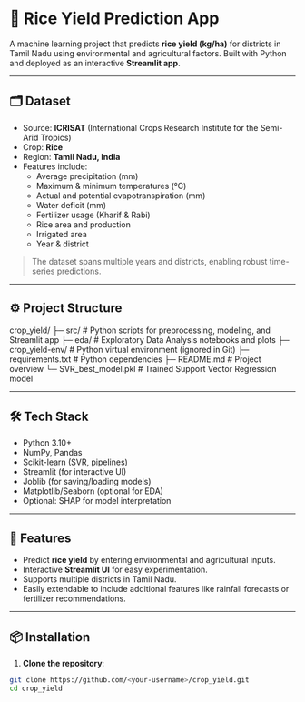 # 🌾 Rice Yield Prediction App

A machine learning project that predicts **rice yield (kg/ha)** for districts in Tamil Nadu using environmental and agricultural factors. Built with Python and deployed as an interactive **Streamlit app**.

---

## 🗂️ Dataset

- Source: **ICRISAT** (International Crops Research Institute for the Semi-Arid Tropics)  
- Crop: **Rice**  
- Region: **Tamil Nadu, India**  
- Features include:
  - Average precipitation (mm)
  - Maximum & minimum temperatures (°C)
  - Actual and potential evapotranspiration (mm)
  - Water deficit (mm)
  - Fertilizer usage (Kharif & Rabi)
  - Rice area and production
  - Irrigated area
  - Year & district

> The dataset spans multiple years and districts, enabling robust time-series predictions.

---

## ⚙️ Project Structure

crop_yield/
├─ src/ # Python scripts for preprocessing, modeling, and Streamlit app
├─ eda/ # Exploratory Data Analysis notebooks and plots
├─ crop_yield-env/ # Python virtual environment (ignored in Git)
├─ requirements.txt # Python dependencies
├─ README.md # Project overview
└─ SVR_best_model.pkl # Trained Support Vector Regression model



---

## 🛠️ Tech Stack

- Python 3.10+
- NumPy, Pandas
- Scikit-learn (SVR, pipelines)
- Streamlit (for interactive UI)
- Joblib (for saving/loading models)
- Matplotlib/Seaborn (optional for EDA)
- Optional: SHAP for model interpretation

---

## 🚀 Features

- Predict **rice yield** by entering environmental and agricultural inputs.
- Interactive **Streamlit UI** for easy experimentation.
- Supports multiple districts in Tamil Nadu.
- Easily extendable to include additional features like rainfall forecasts or fertilizer recommendations.

---

## 📦 Installation

1. **Clone the repository**:

```bash
git clone https://github.com/<your-username>/crop_yield.git
cd crop_yield
